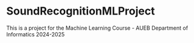 # SoundRecognitionMLProject
This is a project for the Machine Learning Course - AUEB Department of Informatics 2024-2025
